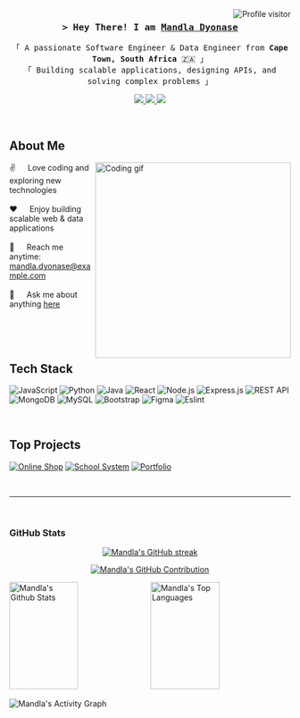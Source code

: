 <a href="https://komarev.com/ghpvc/?username=Mandla7784">
  <img align="right" src="https://komarev.com/ghpvc/?username=Mandla7784&label=Visitors&color=0e75b6&style=flat" alt="Profile visitor" />
</a>

<h3 align="center">
  <samp>&gt; Hey There! I am
    <b><a target="_blank" href="https://github.com/Mandla7784">Mandla Dyonase</a></b>
  </samp>
</h3>

<p align="center"> 
  <samp>
    「 A passionate Software Engineer & Data Engineer from <b>Cape Town, South Africa</b> 🇿🇦 」  
    <br>
    「 Building scalable applications, designing APIs, and solving complex problems 」  
  </samp>
</p>

<p align="center">
  <a href="https://www.linkedin.com/in/mandla-dyonase-83b008260/" target="_blank">
    <img src="https://img.shields.io/badge/LinkedIn-0077B5?style=for-the-badge&logo=linkedin&logoColor=white" />
  </a>
  <a href="https://discord.com/channels/@me" target="_blank">
    <img src="https://img.shields.io/badge/Discord-7289DA?style=for-the-badge&logo=discord&logoColor=white" />
  </a>
  <a href="https://github.com/Mandla7784" target="_blank">
    <img src="https://img.shields.io/badge/GitHub-181717?style=for-the-badge&logo=github&logoColor=white" />
  </a>
</p>

<br/>

## About Me

<p>
 <img align="right" width="350" src="https://media.giphy.com/media/bGgsc5mWoryfgKBx1u/giphy.gif" alt="Coding gif" />
  
 ✌️ &emsp; Love coding and exploring new technologies <br/><br/>
 ❤️ &emsp; Enjoy building scalable web & data applications <br/><br/>
 📧 &emsp; Reach me anytime: mandla.dyonase@example.com <br/><br/>
 💬 &emsp; Ask me about anything [here](https://github.com/Mandla7784/issues)
</p>

<br/><br/><br/>

## Tech Stack

![JavaScript](https://img.shields.io/badge/Javascript-F0DB4F?style=for-the-badge&labelColor=black&logo=javascript&logoColor=F0DB4F)
![Python](https://img.shields.io/badge/Python-3776AB?style=for-the-badge&logo=python&logoColor=white)
![Java](https://img.shields.io/badge/Java-007396?style=for-the-badge&logo=java&logoColor=white)
![React](https://img.shields.io/badge/React-61DAFB?style=for-the-badge&logo=react&logoColor=black)
![Node.js](https://img.shields.io/badge/Node.js-339933?style=for-the-badge&logo=node.js&logoColor=white)
![Express.js](https://img.shields.io/badge/Express.js-000000?style=for-the-badge&logo=express&logoColor=white)
![REST API](https://img.shields.io/badge/REST-API-F4A261?style=for-the-badge)
![MongoDB](https://img.shields.io/badge/MongoDB-4EA94B?style=for-the-badge&logo=mongodb&logoColor=white)
![MySQL](https://img.shields.io/badge/MySQL-4479A1?style=for-the-badge&logo=mysql&logoColor=white)
![Bootstrap](https://img.shields.io/badge/Bootstrap-563D7C?style=for-the-badge&logo=bootstrap&logoColor=white)
![Figma](https://img.shields.io/badge/Figma-F24E1E?style=for-the-badge&logo=figma&logoColor=white)
![Eslint](https://img.shields.io/badge/Eslint-4B32C3?style=for-the-badge&logo=eslint&logoColor=white)

<br/>

## Top Projects
[![Online Shop](https://github-readme-stats.vercel.app/api/pin/?username=Mandla7784&repo=online-shopping-Javascriptt&border_color=7F3FBF&bg_color=0D1117&title_color=C9D1D9&text_color=8B949E&icon_color=7F3FBF)](https://github.com/Mandla7784/online-shopping-Javascriptt)
[![School System](https://github-readme-stats.vercel.app/api/pin/?username=Mandla7784&repo=school-management-system&border_color=7F3FBF&bg_color=0D1117&title_color=C9D1D9&text_color=8B949E&icon_color=7F3FBF)](https://github.com/Mandla7784/school-management-system)
[![Portfolio](https://github-readme-stats.vercel.app/api/pin/?username=Mandla7784&repo=portfolio&border_color=7F3FBF&bg_color=0D1117&title_color=C9D1D9&text_color=8B949E&icon_color=7F3FBF)](https://github.com/Mandla7784/portfolio)

<br/>
<hr/>
<br/>

### GitHub Stats
<p align="center">
  <a href="https://github.com/Mandla7784">
    <img src="https://github-readme-streak-stats.herokuapp.com/?user=Mandla7784&theme=radical&border=7F3FBF&background=0D1117" alt="Mandla's GitHub streak"/>
  </a>
</p>

<p align="center">
  <a href="https://github.com/Mandla7784">
    <img src="https://github-profile-summary-cards.vercel.app/api/cards/profile-details?username=Mandla7784&theme=radical" alt="Mandla's GitHub Contribution"/>
  </a>
</p>

<a> 
  <a href="https://github.com/Mandla7784"><img alt="Mandla's Github Stats" src="https://denvercoder1-github-readme-stats.vercel.app/api?username=Mandla7784&show_icons=true&count_private=true&theme=react&border_color=7F3FBF&bg_color=0D1117&title_color=F85D7F&icon_color=F8D866" height="192px" width="49.5%"/></a>
  <a href="https://github.com/Mandla7784"><img alt="Mandla's Top Languages" src="https://denvercoder1-github-readme-stats.vercel.app/api/top-langs/?username=Mandla7784&langs_count=8&layout=compact&theme=react&border_color=7F3FBF&bg_color=0D1117&title_color=F85D7F&icon_color=F8D866" height="192px" width="49.5%"/></a>
  <br/>
</a>

![Mandla's Activity Graph](https://github-readme-activity-graph.vercel.app/graph?username=Mandla7784&custom_title=Mandla's%20GitHub%20Activity&bg_color=0D1117&color=7F3FBF&line=7F3FBF&point=7F3FBF&area_color=FFFFFF&title_color=FFFFFF&area=true)
